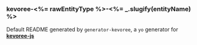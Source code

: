 ### kevoree-<%= rawEntityType %>-<%= _.slugify(entityName) %>

Default README generated by `generator-kevoree`, a `yo` generator for [__kevoree-js__](https://github.com/kevoree/kevoree-js)